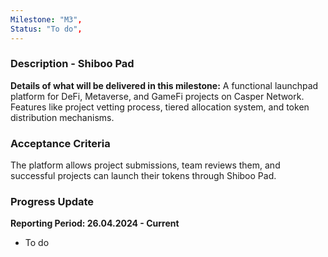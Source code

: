 ```yaml
---
Milestone: "M3",
Status: "To do",
---
```

<!--lang:en--> 
### Description - Shiboo Pad

**Details of what will be delivered in this milestone:**
A functional launchpad platform for DeFi, Metaverse, and GameFi projects on Casper Network.
Features like project vetting process, tiered allocation system, and token distribution mechanisms.


### Acceptance Criteria

The platform allows project submissions, team reviews them, and successful projects can launch their tokens through Shiboo Pad.

### Progress Update

**Reporting Period: 26.04.2024 - Current**
- To do